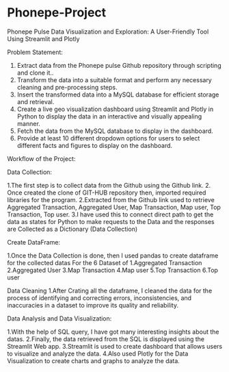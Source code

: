 # Phonepe-Project

Phonepe Pulse Data Visualization and Exploration: A User-Friendly Tool Using Streamlit and Plotly

Problem Statement:
1. Extract data from the Phonepe pulse Github repository through scripting and
clone it..
2. Transform the data into a suitable format and perform any necessary cleaning
and pre-processing steps.
3. Insert the transformed data into a MySQL database for efficient storage and
retrieval.
4. Create a live geo visualization dashboard using Streamlit and Plotly in Python
to display the data in an interactive and visually appealing manner.
5. Fetch the data from the MySQL database to display in the dashboard.
6. Provide at least 10 different dropdown options for users to select different
facts and figures to display on the dashboard.


Workflow of the Project:

Data Collection:

1.The first step is to collect data from the Github using the Github link. 2. Once created the clone of GIT-HUB repository then,
imported required libraries for the program.
2.Extracted from the Github link used to retrieve Aggregated Transaction, Aggregated User, Map Transaction, Map user, Top Transaction, Top user. 
3.I have used this to connect direct path to get the data as states for Python to make requests
to the Data and the responses are Collected as a Dictionary (Data Collection)

Create DataFrame:

1.Once the Data Collection is done, then I used pandas to create dataframe for the collected datas
For the 6 Dataset of
1.Aggregated Transaction
2.Aggregated User
3.Map Transaction
4.Map user
5.Top Transaction 
6.Top user

Data Cleaning
1.After Crating all the dataframe, I cleaned the data for the process of identifying and correcting errors, inconsistencies,
and inaccuracies in a dataset to improve its quality and reliability. 

Data Analysis and Data Visualization:

1.With the help of SQL query, I have got many interesting insights about the datas.
2.Finally, the data retrieved from the SQL is displayed using the Streamlit Web app. 
3.Streamlit is used to create dashboard that allows users to visualize and analyze the data.
4.Also used Plotly for the Data Visualization to create charts and graphs to analyze the data.
